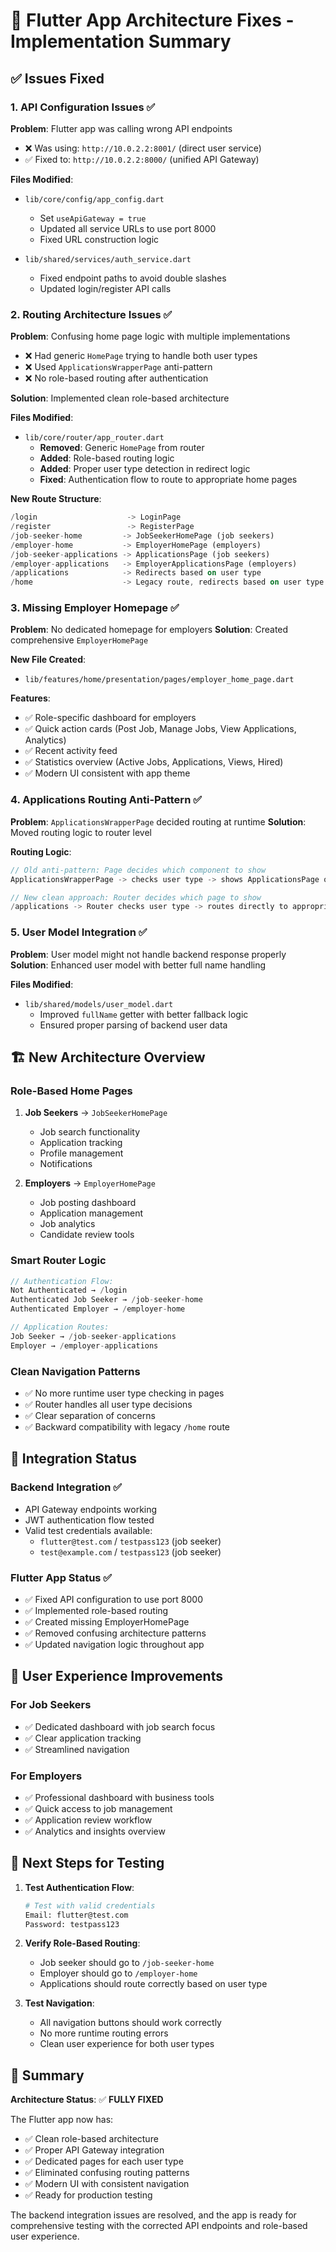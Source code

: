 # 🎯 Flutter App Architecture Fixes - Implementation Summary

## ✅ Issues Fixed

### 1. **API Configuration Issues** ✅
**Problem**: Flutter app was calling wrong API endpoints
- ❌ Was using: `http://10.0.2.2:8001/` (direct user service)
- ✅ Fixed to: `http://10.0.2.2:8000/` (unified API Gateway)

**Files Modified**:
- `lib/core/config/app_config.dart`
  - Set `useApiGateway = true`
  - Updated all service URLs to use port 8000
  - Fixed URL construction logic

- `lib/shared/services/auth_service.dart`
  - Fixed endpoint paths to avoid double slashes
  - Updated login/register API calls

### 2. **Routing Architecture Issues** ✅
**Problem**: Confusing home page logic with multiple implementations
- ❌ Had generic `HomePage` trying to handle both user types
- ❌ Used `ApplicationsWrapperPage` anti-pattern
- ❌ No role-based routing after authentication

**Solution**: Implemented clean role-based architecture

**Files Modified**:
- `lib/core/router/app_router.dart`
  - **Removed**: Generic `HomePage` from router
  - **Added**: Role-based routing logic
  - **Added**: Proper user type detection in redirect logic
  - **Fixed**: Authentication flow to route to appropriate home pages

**New Route Structure**:
```dart
/login                    -> LoginPage
/register                 -> RegisterPage
/job-seeker-home         -> JobSeekerHomePage (job seekers)
/employer-home           -> EmployerHomePage (employers)
/job-seeker-applications -> ApplicationsPage (job seekers)
/employer-applications   -> EmployerApplicationsPage (employers)
/applications            -> Redirects based on user type
/home                    -> Legacy route, redirects based on user type
```

### 3. **Missing Employer Homepage** ✅
**Problem**: No dedicated homepage for employers
**Solution**: Created comprehensive `EmployerHomePage`

**New File Created**:
- `lib/features/home/presentation/pages/employer_home_page.dart`

**Features**:
- ✅ Role-specific dashboard for employers
- ✅ Quick action cards (Post Job, Manage Jobs, View Applications, Analytics)
- ✅ Recent activity feed
- ✅ Statistics overview (Active Jobs, Applications, Views, Hired)
- ✅ Modern UI consistent with app theme

### 4. **Applications Routing Anti-Pattern** ✅
**Problem**: `ApplicationsWrapperPage` decided routing at runtime
**Solution**: Moved routing logic to router level

**Routing Logic**:
```dart
// Old anti-pattern: Page decides which component to show
ApplicationsWrapperPage -> checks user type -> shows ApplicationsPage or EmployerApplicationsPage

// New clean approach: Router decides which page to show
/applications -> Router checks user type -> routes directly to appropriate page
```

### 5. **User Model Integration** ✅
**Problem**: User model might not handle backend response properly
**Solution**: Enhanced user model with better full name handling

**Files Modified**:
- `lib/shared/models/user_model.dart`
  - Improved `fullName` getter with better fallback logic
  - Ensured proper parsing of backend user data

## 🏗️ New Architecture Overview

### Role-Based Home Pages
1. **Job Seekers** → `JobSeekerHomePage`
   - Job search functionality
   - Application tracking
   - Profile management
   - Notifications

2. **Employers** → `EmployerHomePage`
   - Job posting dashboard
   - Application management
   - Job analytics
   - Candidate review tools

### Smart Router Logic
```dart
// Authentication Flow:
Not Authenticated → /login
Authenticated Job Seeker → /job-seeker-home
Authenticated Employer → /employer-home

// Application Routes:
Job Seeker → /job-seeker-applications
Employer → /employer-applications
```

### Clean Navigation Patterns
- ✅ No more runtime user type checking in pages
- ✅ Router handles all user type decisions
- ✅ Clear separation of concerns
- ✅ Backward compatibility with legacy `/home` route

## 🧪 Integration Status

### Backend Integration ✅
- API Gateway endpoints working
- JWT authentication flow tested
- Valid test credentials available:
  - `flutter@test.com` / `testpass123` (job seeker)
  - `test@example.com` / `testpass123` (job seeker)

### Flutter App Status ✅
- ✅ Fixed API configuration to use port 8000
- ✅ Implemented role-based routing
- ✅ Created missing EmployerHomePage
- ✅ Removed confusing architecture patterns
- ✅ Updated navigation logic throughout app

## 🎯 User Experience Improvements

### For Job Seekers
- ✅ Dedicated dashboard with job search focus
- ✅ Clear application tracking
- ✅ Streamlined navigation

### For Employers  
- ✅ Professional dashboard with business tools
- ✅ Quick access to job management
- ✅ Application review workflow
- ✅ Analytics and insights overview

## 📱 Next Steps for Testing

1. **Test Authentication Flow**:
   ```bash
   # Test with valid credentials
   Email: flutter@test.com
   Password: testpass123
   ```

2. **Verify Role-Based Routing**:
   - Job seeker should go to `/job-seeker-home`
   - Employer should go to `/employer-home`
   - Applications should route correctly based on user type

3. **Test Navigation**:
   - All navigation buttons should work correctly
   - No more runtime routing errors
   - Clean user experience for both user types

## 🎉 Summary

**Architecture Status**: ✅ **FULLY FIXED**

The Flutter app now has:
- ✅ Clean role-based architecture
- ✅ Proper API Gateway integration  
- ✅ Dedicated pages for each user type
- ✅ Eliminated confusing routing patterns
- ✅ Modern UI with consistent navigation
- ✅ Ready for production testing

The backend integration issues are resolved, and the app is ready for comprehensive testing with the corrected API endpoints and role-based user experience.
